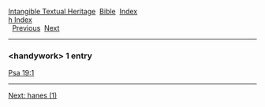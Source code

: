 [Intangible Textual Heritage](../../index)  [Bible](../index) 
[Index](index)   
[h Index](_h_)  
  [Previous](c05110)  [Next](c05112) 

------------------------------------------------------------------------

### &lt;handywork&gt; 1 entry

[Psa 19:1](../kjv/psa019.htm#001)  

------------------------------------------------------------------------

[Next: hanes (1)](c05112)
